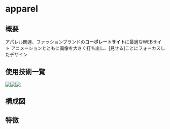 # apparel

## 概要

アパレル関連、ファッションブランドの**コーポレートサイト**に最適なWEBサイト
アニメーションとともに画像を大きく打ち出し、[見せる]ことにフォーカスしたデザイン

## 使用技術一覧

<img src="https://img.shields.io/badge/-Html5-E34F26.svg?logo=html5&style=plastic"><img src="https://img.shields.io/badge/-Css3-1572B6.svg?logo=css3&style=plastic"><img src="https://img.shields.io/badge/-Javascript-F7DF1E.svg?logo=javascript&style=plastic">

## 構成図


## 特徴
